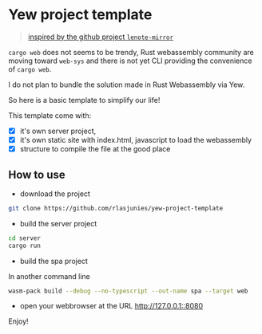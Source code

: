 # Yew project template

> [inspired by the github project `lenote-mirror`](https://github.com/snluu/lenote-mirror)

`cargo web` does not seems to be trendy, Rust webassembly community are moving toward `web-sys` and there is not yet CLI providing the convenience of `cargo web`.

I do not plan to bundle the solution made in Rust Webassembly via Yew.

So here is a basic template to simplify our life!  

This template come with:

- [x] it's own server project,
- [x] it's own static site with index.html, javascript to load the webassembly
- [x] structure to compile the file at the good place

## How to use

- download the project

```bash
git clone https://github.com/rlasjunies/yew-project-template

```

- build the server project

```bash
cd server
cargo run
```

- build the spa project

In another command line

```bash
wasm-pack build --debug --no-typescript --out-name spa --target web
```

- open your webbrowser at the URL <http://127.0.0.1::8080>

Enjoy!
